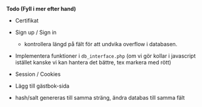 **Todo (Fyll i mer efter hand)**

 - Certifikat

 - Sign up / Sign in
	 - kontrollera längd på fält för att undvika overflow i databasen. 


 - Implementera funktioner i `db_interface.php` (om vi gör kollar i javascript
   istället kanske vi kan hantera det bättre, tex markera med rött)
 - Session / Cookies 

 - Lägg till gästbok-sida


 - hash/salt genereras till samma sträng, ändra databas till samma fält

